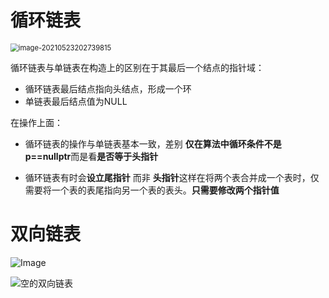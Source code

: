 # 循环链表

<img src="C:\Users\DELL\AppData\Roaming\Typora\typora-user-images\image-20210523202739815.png" alt="image-20210523202739815" style="zoom:80%;" />

循环链表与单链表在构造上的区别在于其最后一个结点的指针域：

* 循环链表最后结点指向头结点，形成一个环
* 单链表最后结点值为NULL



在操作上面：

* 循环链表的操作与单链表基本一致，差别 **仅在算法中循环条件不是p==nullptr**而是看**是否等于头指针** 

* 循环链表有时会**设立尾指针** 而非 **头指针**这样在将两个表合并成一个表时，仅需要将一个表的表尾指向另一个表的表头。**只需要修改两个指针值**



# 双向链表

![Image](https://github.com/Feng-Jay/DataStruct/tree/master/Image/双向链表一般.png)



![空的双向链表](D:\Vscode_win\C++\data_struct\Image\空双向链表.png)